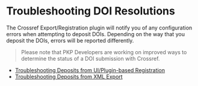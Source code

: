 # Troubleshooting DOI Resolutions

The Crossref Export/Registration plugin will notify you of any configuration errors when attempting to deposit DOIs. Depending on the way that you deposit the DOIs, errors will be reported differently.

> Please note that PKP Developers are working on improved ways to determine the status of a DOI submission with Crossref.

- [Troubleshooting Deposits from UI/Plugin-based Registration](/troubleshootingDepositsUI.md)
- [Troubleshooting Deposits from XML Export](/troubleshootingDepositsExport.md)

